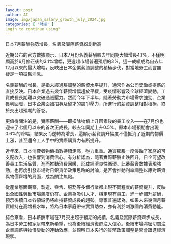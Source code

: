 ```yaml
---
layout: post
author: AI
image: img/japan_salary_growth_july_2024.jpg
categories: [ '財經' ]
Login to continue using"
---
```

日本7月薪酬強勢增長，名義及實際薪資紛創新高

近期公布的官方數據顯示，日本7月份名義薪酬較去年同期大幅增長4.1%，不僅明顯高於6月修正後的3.1%增幅，更遠超市場普遍預期的3%。這一成績成為自去年12月以來的最大增幅，反映出日本企業薪資調整的積極步伐，對當地勞工而言無疑是一項振奮消息。

名義薪酬的增長，是指未經通脹調整的薪資水平提升，通常作為公司獎勵或提薪的直接反映。日本企業過去幾年薪資增幅趨於平緩，受疫情影響及全球經濟變動，工資成長長期難以突破通脹壓力。然而今年下半年，隨著勞動力市場需求強勁、企業獲利回暖，日本企業面臨招募及留才的競爭壓力，所進行的薪資調整相對積極，終於交出超預期的答卷。

更值得關注的是，實際薪酬——即扣除物價上升因素後的員工收入——在7月份也迎來了七個月以來的首次正成長，較去年同期上升0.5%。原本市場預期會出現0.6%的降幅，結果反而逆轉為增長，這顯示薪資調升幅度不僅抵消了近期的物價上漲，甚至還令工人手中的實際購買力有所提升。

近年來，日本消費者物價指數持續走高，壓力重重。通貨膨脹一度侵蝕了家庭的可支配收入，也影響到消費信心。有分析認為，隨著實際薪酬止跌回升，日企可望改善員工生活品質，進而推動消費回暖，形成經濟良性循環。此番薪資數據表現強勁，也再度引發市場對日銀貨幣政策思路的討論，是否會推動利率調整以應對薪資與物價齊增的局面，成為關注焦點。

從產業層面觀察，製造、零售、服務等多個行業都出現不同程度的薪資提升，反映出全國性勞動市場熱度仍在。企業為吸引人才、穩定現有員工，進一步調升薪酬，預示後續日本各領域仍將維持薪資成長的趨勢。專家普遍認為，如果未來幾個月薪資維持在高增長水準，將為日本家庭帶來實質助益，亦有利於刺激國內消費動能。

綜合來看，日本薪酬市場在7月交出超乎預期的成績，名義及實際薪資齊步成長，為日本勞工和家庭帶來新希望，也為後續經濟復甦注入信心。後續市場將密切關注企業調薪與物價變動的連動效應，並觀察日本央行的貨幣政策調整是否會跟進經濟現狀。